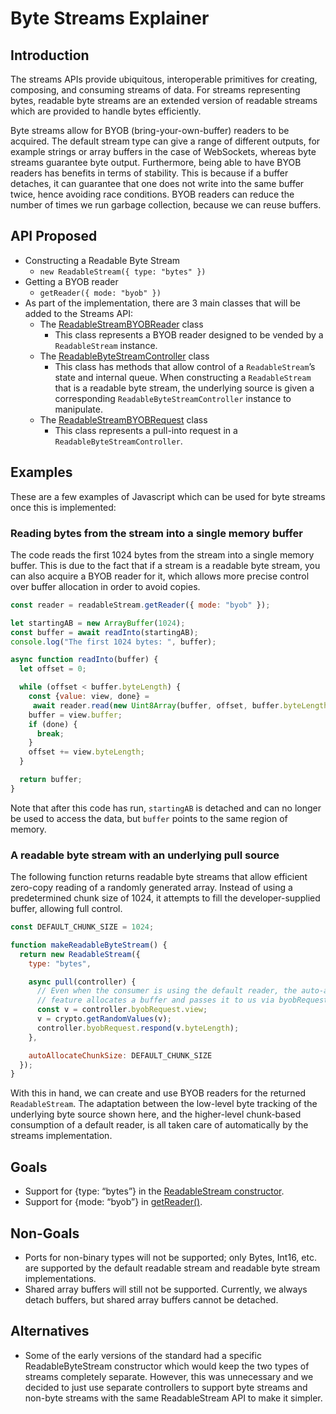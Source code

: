 # Byte Streams Explainer


## Introduction

The streams APIs provide ubiquitous, interoperable primitives for creating, composing, and consuming streams of data.
For streams representing bytes, readable byte streams are an extended version of readable streams which are provided to
handle bytes efficiently.

Byte streams allow for BYOB (bring-your-own-buffer) readers to be acquired. The default stream type can give a range of
different outputs, for example strings or array buffers in the case of WebSockets, whereas byte streams guarantee byte
output. Furthermore, being able to have BYOB readers has benefits in terms of stability. This is because if a buffer
detaches, it can guarantee that one does not write into the same buffer twice, hence avoiding race conditions. BYOB
readers can reduce the number of times we run garbage collection, because we can reuse buffers.

## API Proposed

*   Constructing a Readable Byte Stream
    *   `new ReadableStream({ type: "bytes" })`
*   Getting a BYOB reader
    *   `getReader({ mode: "byob" })`
*   As part of the implementation, there are 3 main classes that will be added to the Streams API:
    *   The [ReadableStreamBYOBReader](https://streams.spec.whatwg.org/#byob-reader-class) class
        *   This class represents a BYOB reader designed to be vended by a `ReadableStream` instance.
    *   The [ReadableByteStreamController](https://streams.spec.whatwg.org/#rbs-controller-class) class
        *   This class has methods that allow control of a `ReadableStream`’s state and internal queue. When
        constructing a `ReadableStream` that is a readable byte stream, the underlying source is given a corresponding
        `ReadableByteStreamController` instance to manipulate.
    *   The [ReadableStreamBYOBRequest](https://streams.spec.whatwg.org/#rs-byob-request-class) class
        *   This class represents a pull-into request in a `ReadableByteStreamController`.


## Examples

These are a few examples of Javascript which can be used for byte streams once this is implemented:


### Reading bytes from the stream into a single memory buffer

The code reads the first 1024 bytes from the stream into a single memory buffer. This is due to the fact that if a
stream is a readable byte stream, you can also acquire a BYOB reader for it, which allows more precise control over
buffer allocation in order to avoid copies.


```javascript
const reader = readableStream.getReader({ mode: "byob" });

let startingAB = new ArrayBuffer(1024);
const buffer = await readInto(startingAB);
console.log("The first 1024 bytes: ", buffer);

async function readInto(buffer) {
  let offset = 0;

  while (offset < buffer.byteLength) {
    const {value: view, done} =
     await reader.read(new Uint8Array(buffer, offset, buffer.byteLength - offset));
    buffer = view.buffer;
    if (done) {
      break;
    }
    offset += view.byteLength;
  }

  return buffer;
}
```


Note that after this code has run, `startingAB` is detached and can no longer be used to access the data, but `buffer`
points to the same region of memory.


### A readable byte stream with an underlying pull source

The following function returns readable byte streams that allow efficient zero-copy reading of a randomly generated
array. Instead of using a predetermined chunk size of 1024, it attempts to fill the developer-supplied buffer,
allowing full control.


```javascript
const DEFAULT_CHUNK_SIZE = 1024;

function makeReadableByteStream() {
  return new ReadableStream({
    type: "bytes",

    async pull(controller) {
      // Even when the consumer is using the default reader, the auto-allocation
      // feature allocates a buffer and passes it to us via byobRequest.
      const v = controller.byobRequest.view;
      v = crypto.getRandomValues(v);
      controller.byobRequest.respond(v.byteLength);
    },

    autoAllocateChunkSize: DEFAULT_CHUNK_SIZE
  });
}
```


With this in hand, we can create and use BYOB readers for the returned `ReadableStream`. The adaptation between the
low-level byte tracking of the underlying byte source shown here, and the higher-level chunk-based consumption of
a default reader, is all taken care of automatically by the streams implementation.


## Goals

*   Support for {type: “bytes”} in the [ReadableStream constructor](https://streams.spec.whatwg.org/#rs-constructor).
*   Support for {mode: “byob”} in [getReader()](https://streams.spec.whatwg.org/#rs-get-reader).


## Non-Goals

*   Ports for non-binary types will not be supported; only Bytes, Int16, etc. are supported by the default readable
stream and readable byte stream implementations.
*   Shared array buffers will still not be supported. Currently, we always detach buffers, but shared array buffers
cannot be detached.


## Alternatives

*   Some of the early versions of the standard had a specific ReadableByteStream constructor which would keep the two
types of streams completely separate. However, this was unnecessary and we decided to just use separate controllers
to support byte streams and non-byte streams with the same ReadableStream API to make it simpler.

